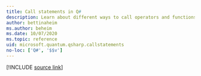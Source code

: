 ```yaml
---
title: Call statements in Q#
description: Learn about different ways to call operators and functions in the Q# programming language.
author: bettinaheim
ms.author: beheim
ms.date: 10/07/2020
ms.topic: reference
uid: microsoft.quantum.qsharp.callstatements
no-loc: ['Q#', '$$v']
---
```


<!---
# Call statements in Q#
-->

[!INCLUDE [source link](~/includes/qsharp-language/Specifications/Language/2_Statements/CallStatements.md)]

